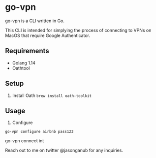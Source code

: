 # go-vpn

go-vpn is a CLI written in Go.

This CLI is intended for simplying the process of connecting to VPNs on MacOS that require Google Authenticator.

## Requirements
- Golang 1.14
- Oathtool

## Setup

1. Install Oath
```brew install oath-toolkit```

## Usage

1. Configure

`go-vpn configure airbnb pass123`



go-vpn connect int

Reach out to me on twitter @jasonganub for any inquiries.